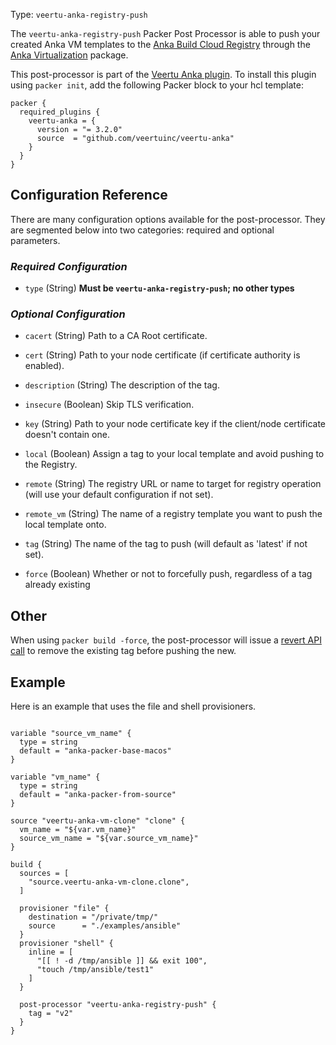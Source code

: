 Type: `veertu-anka-registry-push`

The `veertu-anka-registry-push` Packer Post Processor is able to push your created Anka VM templates to the [Anka Build Cloud Registry](https://veertu.com/anka-build/) through the [Anka Virtualization](https://veertu.com/technology/) package.

This post-processor is part of the [Veertu Anka plugin](https://github.com/veertuinc/packer-plugin-veertu-anka). To install this plugin using `packer init`, add the following Packer block to your hcl template:

```hcl
packer {
  required_plugins {
    veertu-anka = {
      version = "= 3.2.0"
      source  = "github.com/veertuinc/veertu-anka"
    }
  }
}
```

## Configuration Reference

There are many configuration options available for the post-processor. They are
segmented below into two categories: required and optional parameters.

### _**Required Configuration**_

* `type` (String) **Must be `veertu-anka-registry-push`; no other types**

### _**Optional Configuration**_

* `cacert` (String) Path to a CA Root certificate.

* `cert` (String) Path to your node certificate (if certificate authority is enabled).

* `description` (String) The description of the tag.

* `insecure` (Boolean) Skip TLS verification.

* `key` (String) Path to your node certificate key if the client/node certificate doesn't contain one.

* `local` (Boolean) Assign a tag to your local template and avoid pushing to the Registry.

* `remote` (String) The registry URL or name to target for registry operation (will use your default configuration if not set).

* `remote_vm` (String) The name of a registry template you want to push the local template onto.

* `tag` (String) The name of the tag to push (will default as 'latest' if not set).

* `force` (Boolean) Whether or not to forcefully push, regardless of a tag already existing

## Other 

When using `packer build -force`, the post-processor will issue a [revert API call](https://docs.veertu.com/anka/anka-build-cloud/working-with-registry-and-api/#revert) to remove the existing tag before pushing the new.

## Example

Here is an example that uses the file and shell provisioners.

```hcl

variable "source_vm_name" {
  type = string
  default = "anka-packer-base-macos"
}

variable "vm_name" {
  type = string
  default = "anka-packer-from-source"
}

source "veertu-anka-vm-clone" "clone" {
  vm_name = "${var.vm_name}"
  source_vm_name = "${var.source_vm_name}"
}

build {
  sources = [
    "source.veertu-anka-vm-clone.clone",
  ]
  
  provisioner "file" {
    destination = "/private/tmp/"
    source      = "./examples/ansible"
  }
  provisioner "shell" {
    inline = [
      "[[ ! -d /tmp/ansible ]] && exit 100",
      "touch /tmp/ansible/test1"
    ]
  }

  post-processor "veertu-anka-registry-push" {
    tag = "v2"
  }
}

```
